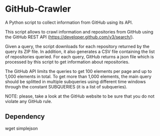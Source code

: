 # GitHub-Crawler
A Python script to collect information from GitHub using its API.

This script allows to crawl information and repositories from GitHub using the GitHub REST API (https://developer.github.com/v3/search/).

Given a query, the script downloads for each repository returned by the query its ZIP file. In addition, it also generates a CSV file containing the list of repositories queried. For each query, GitHub returns a json file which is processed by this script to get information about repositories.

The GitHub API limits the queries to get 100 elements per page and up to 1,000 elements in total. To get more than 1,000 elements, the main query should be splitted in multiple subqueries using different time windows through the constant SUBQUERIES (it is a list of subqueries).

NOTE: please, take a look at the GitHub website to be sure that you do not violate any GitHub rule.

## Dependency
wget
simplejson
